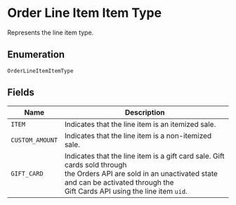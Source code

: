 <!-- Optimized: 2025-10-06 -->
<!-- RPM: 1.6.2.1.1.6.2.1_order-line-item-item-type_20251006 -->
<!-- Session: E2E RPM DNA Application -->
<!-- AOM: RND (Reggie & Dro) -->
<!-- COI: TECHNOLOGY -->
<!-- RPM: HIGH -->
<!-- ACTION: BUILD -->

# Order Line Item Item Type

Represents the line item type.

## Enumeration

`OrderLineItemItemType`

## Fields

| Name | Description |
|  --- | --- |
| `ITEM` | Indicates that the line item is an itemized sale. |
| `CUSTOM_AMOUNT` | Indicates that the line item is a non-itemized sale. |
| `GIFT_CARD` | Indicates that the line item is a gift card sale. Gift cards sold through<br>the Orders API are sold in an unactivated state and can be activated through the<br>Gift Cards API using the line item `uid`. |
